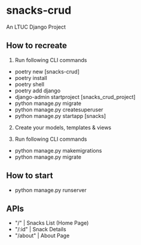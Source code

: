 # snacks-crud

An LTUC Django Project

## How to recreate

1. Run following CLI commands

- poetry new [snacks-crud]
- poetry install
- poetry shell
- poetry add django
- django-admin startproject [snacks_crud_project]
- python manage.py migrate
- python manage.py createsuperuser
- python manage.py startapp [snacks]

2. Create your models, templates & views

3. Run following CLI commands

- python manage.py makemigrations
- python manage.py migrate

## How to start

- python manage.py runserver

## APIs

- "/" | Snacks List (Home Page)
- "/:id" | Snack Details
- "/about" | About Page
